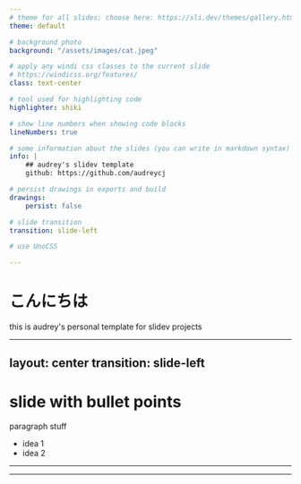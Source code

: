 ```yaml
---
# theme for all slides; choose here: https://sli.dev/themes/gallery.html#official-themes
theme: default

# background photo
background: "/assets/images/cat.jpeg"

# apply any windi css classes to the current slide
# https://windicss.org/features/
class: text-center

# tool used for highlighting code
highlighter: shiki

# show line numbers when showing code blocks
lineNumbers: true

# some information about the slides (you can write in markdown syntax)
info: |
    ## audrey's slidev template
    github: https://github.com/audreycj

# persist drawings in exports and build
drawings:
    persist: false

# slide transition
transition: slide-left

# use UnoCSS

---
```


# こんにちは

this is audrey's personal template for slidev projects

---
layout: center
transition: slide-left
---

# slide with bullet points

paragraph stuff

- idea 1
- idea 2

---

---
